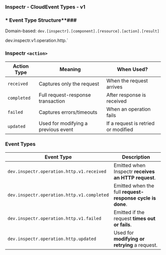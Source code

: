 ### **Inspectr - CloudEvent Types - v1**

### * Event Type Structure**###

Domain-based: `dev.[inspectr].[component].[resource].[action].[result]`



dev.inspectr.v1.operation.http.<action>`

### Inspectr  `<action>`

| **Action Type** | **Meaning**                         | **When Used?**                      |
| --------------- | ----------------------------------- | ----------------------------------- |
| `received`      | Captures only the request           | When the request arrives            |
| `completed`     | Full request-response transaction   | After response is received          |
| `failed`        | Captures errors/timeouts            | When an operation fails             |
| `updated`       | Used for modifying a previous event | If a request is retried or modified |

### Event Types

| **Event Type**                             | **Description**                                           |
| ------------------------------------------ | --------------------------------------------------------- |
| `dev.inspectr.operation.http.v1.received`  | Emitted when Inspectr **receives an HTTP request**.       |
| `dev.inspectr.operation.http.v1.completed` | Emitted when the full **request-response cycle is done**. |
| `dev.inspectr.operation.http.v1.failed`    | Emitted if the request **times out or fails**.            |
| `dev.inspectr.operation.http.updated`      | Used for **modifying or retrying** a request.             |
